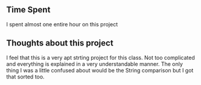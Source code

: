 ## Time Spent
I spent almost one entire hour on this project

## Thoughts about this project
I feel that this is a very apt strting project for this class. 
Not too complicated and everything is explained in a very understandable manner.
The only  thing I was a little confused about would be the String comparison but I got that sorted too.
